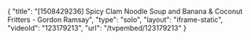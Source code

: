 {
    "title": "[1508429236] Spicy Clam Noodle Soup and Banana & Coconut Fritters - Gordon Ramsay",
    "type": "solo",
    "layout": "iframe-static",
    "videoId": "123179213",
    "url": "\/tvpembed\/123179213"
}